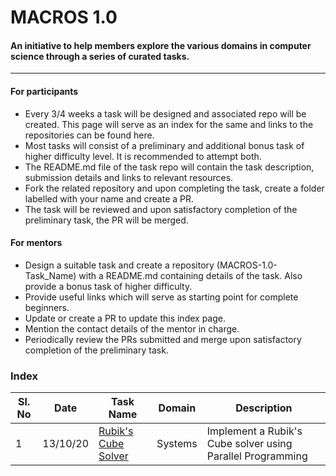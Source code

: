 # MACROS 1.0
#### An initiative to help members explore the various domains in computer science through a series of curated tasks.
---
#### For participants 
- Every 3/4 weeks a task will be designed and associated repo will be created. This page will serve as an index for the same and links to the repositories can be found here. 
- Most tasks will consist of a preliminary and additional bonus task of higher difficulty level. It is recommended to attempt both.
- The README.md file of the task repo will contain the task description, submission details and links to relevant resources.
- Fork the related repository and upon completing the task, create a folder labelled with your name and create a PR. 
- The task will be reviewed and upon satisfactory completion of the preliminary task, the PR will be merged.

#### For mentors
- Design a suitable task and create a repository (MACROS-1.0-Task_Name) with a README.md containing details of the task. Also provide a bonus task of higher difficulty.
- Provide useful links which will serve as starting point for complete beginners.
- Update or create a PR to update this index page.
- Mention the contact details of the mentor in charge.
- Periodically review the PRs submitted and merge upon satisfactory completion of the preliminary task.

### Index

| Sl. No | Date | Task Name | Domain | Description |
| --- | --- | --- | --- | --- |
| 1 | 13/10/20 | [Rubik's Cube Solver](https://github.com/ACM-NITK/MACROS-1.0-Rubiks-cube-solver) | Systems | Implement a Rubik's Cube solver using Parallel Programming |
